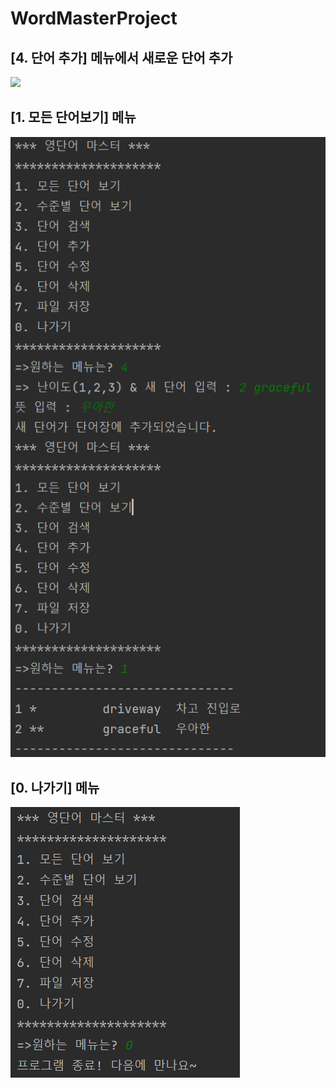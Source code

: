 # WordMasterProject


## [4. 단어 추가] 메뉴에서 새로운 단어 추가
<img src='[https://github.com/ChristineKangHee/HelloProject/blob/master/screenshots/%ED%99%94%EB%A9%B4%20%EC%BA%A1%EC%B2%98%202022-09-02%20105741.png?raw=true](https://github.com/ChristineKangHee/WordMasterProject/blob/master/screenshots/%5B4.%20%EB%8B%A8%EC%96%B4%20%EC%B6%94%EA%B0%80%5D%20%EB%A9%94%EB%89%B4%EC%97%90%EC%84%9C%20%EC%83%88%EB%A1%9C%EC%9A%B4%20%EB%8B%A8%EC%96%B4%20%EC%B6%94%EA%B0%80-1%20driveway%20.png?raw=true)'>


## [1. 모든 단어보기] 메뉴
<img src='https://github.com/ChristineKangHee/WordMasterProject/blob/master/screenshots/%5B1.%20%EB%AA%A8%EB%93%A0%20%EB%8B%A8%EC%96%B4%EB%B3%B4%EA%B8%B0%5D%20%EB%A9%94%EB%89%B4%EC%97%90%EC%84%9C%20%EC%A0%9C%EB%8C%80%EB%A1%9C%20%EC%B6%9C%EB%A0%A5-1,%202.png?raw=true'>


## [0. 나가기] 메뉴
<img src='https://github.com/ChristineKangHee/WordMasterProject/blob/master/screenshots/%5B0.%20%EB%82%98%EA%B0%80%EA%B8%B0%5D%20%EB%A9%94%EB%89%B4.png?raw=true'>
